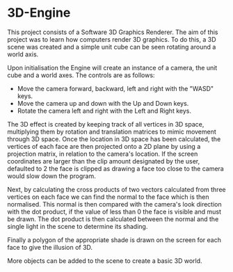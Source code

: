 # 3D-Engine

This project consists of a Software 3D Graphics Renderer. The aim of this project was to learn how computers render 3D graphics. To do this, a 3D scene was created and a simple unit cube can be seen rotating around a world axis.
 
Upon initialisation the Engine will create an instance of a camera, the unit cube and a world axes. The controls are as follows:
 
- Move the camera forward, backward, left and right with the "WASD" keys.
- Move the camera up and down with the Up and Down keys.
- Rotate the camera left and right with the Left and Right keys.
 
The 3D effect is created by keeping track of all vertices in 3D space, multiplying them by rotation and translation matrices to mimic movement through 3D space. Once the location in 3D space has been calculated, the vertices of each face are then projected onto a 2D plane by using a projection matrix, in relation to the camera's location. If the screen coordinates are larger than the clip amount designated by the user, defaulted to 2 the face is clipped as drawing a face too close to the camera would slow down the program.
 
Next, by calculating the cross products of two vectors calculated from three vertices on each face we can find the normal to the face which is then normalised. This normal is then compared with the camera's look direction with the dot product, if the value of less than 0 the face is visible and must be drawn. The dot product is then calculated between the normal and the single light in the scene to determine its shading.
 
Finally a polygon of the appropriate shade is drawn on the screen for each face to give the illusion of 3D.
 
More objects can be added to the scene to create a basic 3D world.
